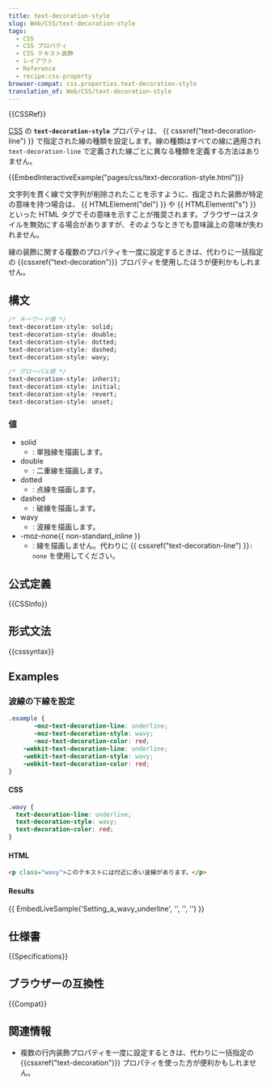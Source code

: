```yaml
---
title: text-decoration-style
slug: Web/CSS/text-decoration-style
tags:
  - CSS
  - CSS プロパティ
  - CSS テキスト装飾
  - レイアウト
  - Reference
  - recipe:css-property
browser-compat: css.properties.text-decoration-style
translation_of: Web/CSS/text-decoration-style
---
```

{{CSSRef}}

[CSS](/ja/docs/Web/CSS) の **`text-decoration-style`** プロパティは、 {{ cssxref("text-decoration-line") }} で指定された線の種類を設定します。線の種類はすべての線に適用され `text-decoration-line` で定義された線ごとに異なる種類を定義する方法はありません。

{{EmbedInteractiveExample("pages/css/text-decoration-style.html")}}

文字列を貫く線で文字列が削除されたことを示すように、指定された装飾が特定の意味を持つ場合は、 {{ HTMLElement("del") }} や {{ HTMLElement("s") }} といった HTML タグでその意味を示すことが推奨されます。ブラウザーはスタイルを無効にする場合がありますが、そのようなときでも意味論上の意味が失われません。

線の装飾に関する複数のプロパティを一度に設定するときは、代わりに一括指定の {{cssxref("text-decoration")}} プロパティを使用したほうが便利かもしれません。

## 構文

```css
/* キーワード値 */
text-decoration-style: solid;
text-decoration-style: double;
text-decoration-style: dotted;
text-decoration-style: dashed;
text-decoration-style: wavy;

/* グローバル値 */
text-decoration-style: inherit;
text-decoration-style: initial;
text-decoration-style: revert;
text-decoration-style: unset;
```

### 値

- solid
  - : 単独線を描画します。
- double
  - : 二重線を描画します。
- dotted
  - : 点線を描画します。
- dashed
  - : 破線を描画します。
- wavy
  - : 波線を描画します。
- \-moz-none{{ non-standard_inline }}
  - : 線を描画しません。代わりに {{ cssxref("text-decoration-line") }}`: none` を使用してください。

## 公式定義

{{CSSInfo}}

## 形式文法

{{csssyntax}}

## Examples

<h3 id="Setting_a_wavy_underline">波線の下線を設定</h3>

```css
.example {
       -moz-text-decoration-line: underline;
       -moz-text-decoration-style: wavy;
       -moz-text-decoration-color: red;
    -webkit-text-decoration-line: underline;
    -webkit-text-decoration-style: wavy;
    -webkit-text-decoration-color: red;
}
```

#### CSS

```css
.wavy {
  text-decoration-line: underline;
  text-decoration-style: wavy;
  text-decoration-color: red;
}
```

#### HTML

```html
<p class="wavy">このテキストには付近に赤い波線があります。</p>
```

#### Results

{{ EmbedLiveSample('Setting_a_wavy_underline', '', '', '') }}

## 仕様書

{{Specifications}}

## ブラウザーの互換性

{{Compat}}

## 関連情報

- 複数の行内装飾プロパティを一度に設定するときは、代わりに一括指定の {{cssxref("text-decoration")}} プロパティを使った方が便利かもしれません。
